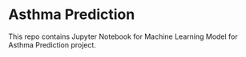 # Asthma Prediction

This repo contains Jupyter Notebook for Machine Learning Model for Asthma Prediction project.

